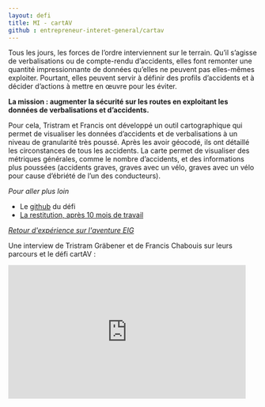 ```yaml
---
layout: defi
title: MI - cartAV
github : entrepreneur-interet-general/cartav
---
```


Tous les jours, les forces de l’ordre interviennent sur le
terrain. Qu’il s’agisse de verbalisations ou de compte-rendu
d’accidents, elles font remonter une quantité impressionnante de
données qu’elles ne peuvent pas elles-mêmes exploiter.  Pourtant,
elles peuvent servir à définir des profils d’accidents et à décider
d’actions à mettre en œuvre pour les éviter.

**La mission : augmenter la sécurité sur les routes en exploitant les
données de verbalisations et d’accidents.**

Pour cela, Tristram et Francis ont développé un outil cartographique
qui permet de visualiser les données d’accidents et de verbalisations
à un niveau de granularité très poussé.  Après les avoir géocodé, ils
ont détaillé les circonstances de tous les accidents.  La carte permet
de visualiser des métriques générales, comme le nombre d’accidents, et
des informations plus poussées (accidents graves, graves avec un vélo,
graves avec un vélo pour cause d’ébriété de l’un des conducteurs).

_Pour aller plus loin_

* Le [github](https://github.com/entrepreneur-interet-general/cartav) du défi
* [La restitution, après 10 mois de travail](https://www.dailymotion.com/video/x6b7xxc?playlist=x54m4i)

_[Retour d'expérience sur l'aventure EIG](https://www.dailymotion.com/video/x64z28u)_

Une interview de Tristram Gräbener et de Francis Chabouis sur leurs parcours et le défi cartAV : 
<iframe frameborder="0" width="480" height="270" src="https://www.dailymotion.com/embed/video/x5qme82" allowfullscreen allow="autoplay"></iframe>

